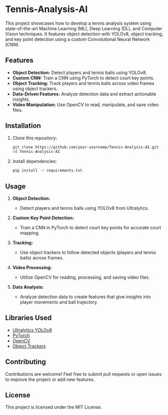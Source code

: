 # Tennis-Analysis-AI

This project showcases how to develop a tennis analysis system using state-of-the-art Machine Learning (ML), Deep Learning (DL), and Computer Vision techniques. It features object detection with YOLOv8, object tracking, and key point detection using a custom Convolutional Neural Network (CNN).

## Features
- **Object Detection:** Detect players and tennis balls using YOLOv8.
- **Custom CNN:** Train a CNN using PyTorch to detect court key points.
- **Object Tracking:** Track players and tennis balls across video frames using object trackers.
- **Data-Driven Features:** Analyze detection data and extract actionable insights.
- **Video Manipulation:** Use OpenCV to read, manipulate, and save video files.

## Installation

1. Clone this repository:
    ```bash
    git clone https://github.com/your-username/Tennis-Analysis-AI.git
    cd Tennis-Analysis-AI
    ```

2. Install dependencies:
    ```bash
    pip install -r requirements.txt
    ```

## Usage

1. **Object Detection:**
   - Detect players and tennis balls using YOLOv8 from Ultralytics.

2. **Custom Key Point Detection:**
   - Train a CNN in PyTorch to detect court key points for accurate court mapping.

3. **Tracking:**
   - Use object trackers to follow detected objects (players and tennis balls) across frames.

4. **Video Processing:**
   - Utilize OpenCV for reading, processing, and saving video files.

5. **Data Analysis:**
   - Analyze detection data to create features that give insights into player movements and ball trajectory.

## Libraries Used
- [Ultralytics YOLOv8](https://github.com/ultralytics/yolov8)
- [PyTorch](https://pytorch.org/)
- [OpenCV](https://opencv.org/)
- [Object Trackers](https://docs.opencv.org/3.4/d7/d8b/group__video__tracking.html)

## Contributing

Contributions are welcome! Feel free to submit pull requests or open issues to improve the project or add new features.

## License

This project is licensed under the MIT License.
